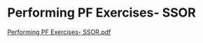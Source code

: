 # Performing PF Exercises- SSOR

[Performing PF Exercises- SSOR.pdf](Performing%20PF%20Exercises-%20SSOR%207a34aebe611b461687b093edde31c9f7/Performing_PF_Exercises-_SSOR.pdf)